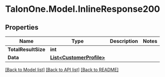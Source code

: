 # TalonOne.Model.InlineResponse200
## Properties

Name | Type | Description | Notes
------------ | ------------- | ------------- | -------------
**TotalResultSize** | **int** |  | 
**Data** | [**List&lt;CustomerProfile&gt;**](CustomerProfile.md) |  | 

[[Back to Model list]](../README.md#documentation-for-models) [[Back to API list]](../README.md#documentation-for-api-endpoints) [[Back to README]](../README.md)

